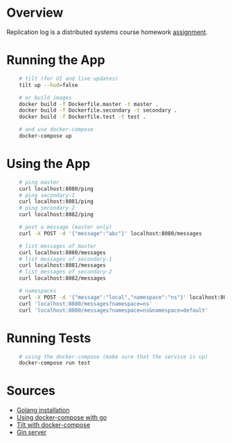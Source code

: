# Overview

Replication log is a distributed systems course homework [assignment](https://docs.google.com/document/d/13akys1yQKNGqV9dGzSEDCGbHPDiKmqsZFOxKhxz841U/edit).

# Running the App

```bash
    # tilt (for UI and live updates)
    tilt up --hud=false

    # or build images
    docker build -f Dockerfile.master -t master .
    docker build -f Dockerfile.secondary -t secondary .
    docker build -f Dockerfile.test -t test .

    # and use docker-compose
    docker-compose up
```

# Using the App

```bash
    # ping master
    curl localhost:8080/ping
    # ping secondary-1
    curl localhost:8081/ping
    # ping secondary-2
    curl localhost:8082/ping

    # post a message (master only)
    curl -X POST -d '{"message":"abc"}' localhost:8080/messages

    # list messages of master
    curl localhost:8080/messages
    # list messages of secondary-1
    curl localhost:8081/messages
    # list messages of secondary-2
    curl localhost:8082/messages

    # namespaces
    curl -X POST -d '{"message":"local","namespace":"ns"}' localhost:8080/messages
    curl 'localhost:8080/messages?namespace=ns'
    curl 'localhost:8080/messages?namespace=ns&namespace=default'
```

# Running Tests

```bash
    # using the docker-compose (make sure that the service is up)
    docker-compose run test
```

# Sources

- [Golang installation](https://golang.org/doc/install)
- [Using docker-compose with go](https://docs.docker.com/language/golang/build-images/)
- [Tilt with docker-compose](https://docs.tilt.dev/docker_compose.html)
- [Gin server](https://golang.org/doc/tutorial/web-service-gin)
